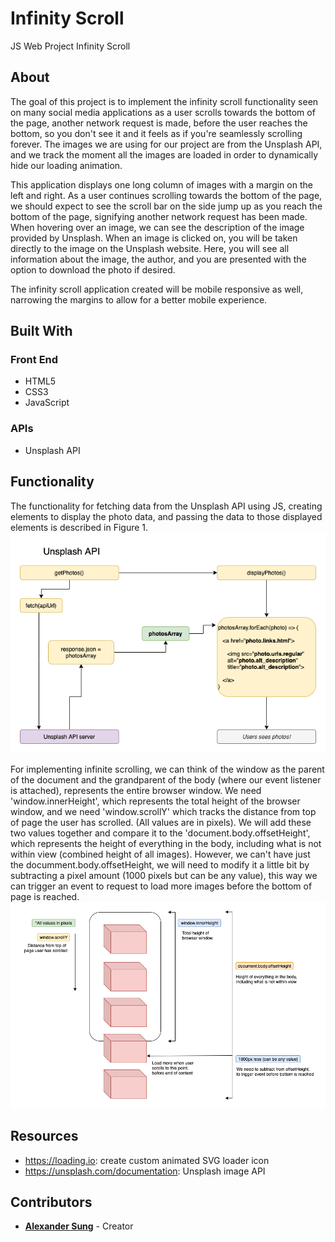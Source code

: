 # Infinity Scroll
JS Web Project Infinity Scroll

## About
The goal of this project is to implement the infinity scroll functionality seen on many social media applications as a user scrolls towards the bottom of the page, another network request is made, before the user reaches the bottom, so you don't see it and it feels as if you're seamlessly scrolling forever. The images we are using for our project are from the Unsplash API, and we track the moment all the images are loaded in order to dynamically hide our loading animation. 

This application displays one long column of images with a margin on the left and right. As a user continues scrolling towards the bottom of the page, we should expect to see the scroll bar on the side jump up as you reach the bottom of the page, signifying another network request has been made. When hovering over an image, we can see the description of the image provided by Unsplash. When an image is clicked on, you will be taken directly to the image on the Unsplash website. Here, you will see all information about the image, the author, and you are presented with the option to download the photo if desired. 

The infinity scroll application created will be mobile responsive as well, narrowing the margins to allow for a better mobile experience. 

## Built With

### Front End
 - HTML5
 - CSS3
 - JavaScript

### APIs
 - Unsplash API

## Functionality
The functionality for fetching data from the Unsplash API using JS, creating elements to display the photo data, and passing the data to those displayed elements is described in Figure 1. 
![Figure 1](/images/Unsplash_API_Flowchart.png) 

For implementing infinite scrolling, we can think of the window as the parent of the document and the grandparent of the body (where our event listener is attached), represents the entire browser window. We need 'window.innerHeight', which represents the total height of the browser window, and we need 'window.scrollY' which tracks the distance from top of page the user has scrolled. (All values are in pixels). We will add these two values together and compare it to the 'document.body.offsetHeight', which represents the height of everything in the body, including what is not within view (combined height of all images). However, we can't have just the documment.body.offsetHeight, we will need to modify it a little bit by subtracting a pixel amount (1000 pixels but can be any value), this way we can trigger an event to request to load more images before the bottom of page is reached. 
![Figure 2](/images/Infinite+Scroll+Functionality.png)

## Resources
 - https://loading.io: create custom animated SVG loader icon
 - https://unsplash.com/documentation: Unsplash image API

## Contributors
 - [**Alexander Sung**](https://github.com/alsung) - Creator